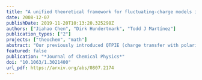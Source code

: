 ```yaml
---
title: "A unified theoretical framework for fluctuating-charge models in atom-space and in bond-space"
date: 2008-12-07
publishDate: 2019-11-20T10:13:20.325298Z
authors: ["Jiahao Chen", "Dirk Hundertmark", "Todd J Martínez"]
publication_types: ["2"]
projects: ["theochem", "math"]
abstract: "Our previously introduced QTPIE (charge transfer with polarization current equilibration) model (J. Chen and T. J. Martinez, Chem. Phys. Lett. 438, 315 (2007)) is a fluctuating-charge model with correct asymptotic behavior. Unlike most other fluctuating-charge models, QTPIE is formulated in terms of charge-transfer variables and pairwise electronegativities, not atomic charge variables and electronegativities. The pairwise character of the electronegativities in QTPIE avoids spurious charge transfer when bonds are broken. However, the increased number of variables leads to considerable computational expense and a rank-deficient set of working equations, which is numerically inconvenient. Here, we show that QTPIE can be exactly reformulated in terms of atomic charge variables, leading to a considerable reduction in computational complexity. The transformation between atomic and bond variables is generally applicable to arbitrary fluctuating charge models, and uncovers an underlying topological framework that can be used to understand the relation between fluctuating-charge models and the classical theory of electrical circuits."
featured: false
publication: "*Journal of Chemical Physics*"
doi: "10.1063/1.3021400"
url_pdf: https://arxiv.org/abs/0807.2174
---
```


